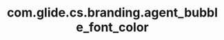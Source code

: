 ---
weight: 391
layout: page
title: com.glide.cs.branding.agent_bubble_font_color
description: ""
value: "#343D47"
---